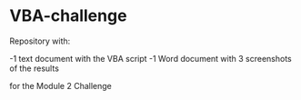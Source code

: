 # VBA-challenge

Repository with:

-1 text document with the VBA script 
-1 Word document with 3 screenshots of the results

for the Module 2 Challenge
